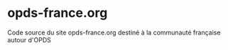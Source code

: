 opds-france.org
===============

Code source du site opds-france.org destiné à la communauté française autour d'OPDS